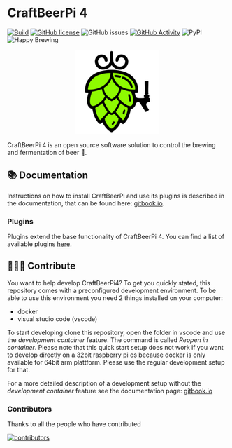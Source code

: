 # CraftBeerPi 4

[![Build](https://github.com/PiBrewing/craftbeerpi4/actions/workflows/build.yml/badge.svg)](https://github.com/PiBrewing/craftbeerpi4/actions/workflows/build.yml)
[![GitHub license](https://img.shields.io/github/license/PiBrewing/craftbeerpi4)](https://github.com/PiBrewing/craftbeerpi4/blob/master/LICENSE)
![GitHub issues](https://img.shields.io/github/issues-raw/PiBrewing/craftbeerpi4)
[![GitHub Activity](https://img.shields.io/github/commit-activity/y/PiBrewing/craftbeerpi4.svg?label=commits)](https://github.com/PiBrewing/craftbeerpi4/commits)
![PyPI](https://img.shields.io/pypi/v/cbpi4)
![Happy Brewing](https://img.shields.io/badge/CraftBeerPi%204-Happy%20Brewing-%23FBB117)

<p align="center">
  <img src="https://github.com/PiBrewing/craftbeerpi4-ui/blob/main/cbpi4gui/public/logo192.png?raw=true" alt="CraftBeerPi Logo"/>
</p>

CraftBeerPi 4 is an open source software solution to control the brewing and
fermentation of beer :beer:.

## 📚 Documentation
Instructions on how to install CraftBeerPi and use its plugins is described
in the documentation, that can be found here: [gitbook.io](https://openbrewing.gitbook.io/craftbeerpi4_support/).

### Plugins
Plugins extend the base functionality of CraftBeerPi 4.
You can find a list of available plugins [here](https://openbrewing.gitbook.io/craftbeerpi4_support/master/plugin-installation#plugin-list).

## 🧑‍🤝‍🧑 Contribute
You want to help develop CraftBeerPi4? To get you quickly stated, this repository comes with a preconfigured
development environment. To be able to use this environment you need 2 things installed on your computer:

- docker
- visual studio code (vscode)

To start developing clone this repository, open the folder in vscode and use the _development container_ feature. The command is called _Reopen in container_. Please note that this quick start setup does not work if you want to develop directly on a 32bit raspberry pi os because docker is only available for 64bit arm plattform. Please use the regular development setup for that.

For a more detailed description of a development setup without the _development container_ feature see the documentation page:
[gitbook.io](https://openbrewing.gitbook.io/craftbeerpi4_support/)

### Contributors
Thanks to all the people who have contributed

[![contributors](https://contributors-img.web.app/image?repo=PiBrewing/craftbeerpi4)](https://github.com/PiBrewing/craftbeerpi4/graphs/contributors)
